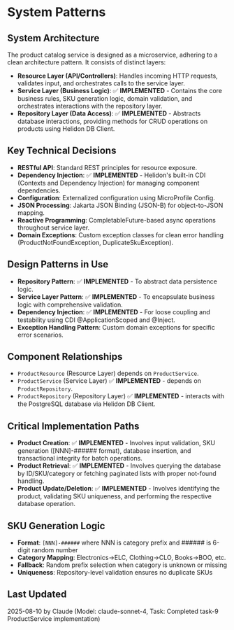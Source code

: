 # System Patterns

## System Architecture
The product catalog service is designed as a microservice, adhering to a clean architecture pattern. It consists of distinct layers:
- **Resource Layer (API/Controllers)**: Handles incoming HTTP requests, validates input, and orchestrates calls to the service layer.
- **Service Layer (Business Logic)**: ✅ **IMPLEMENTED** - Contains the core business rules, SKU generation logic, domain validation, and orchestrates interactions with the repository layer.
- **Repository Layer (Data Access)**: ✅ **IMPLEMENTED** - Abstracts database interactions, providing methods for CRUD operations on products using Helidon DB Client.

## Key Technical Decisions
- **RESTful API**: Standard REST principles for resource exposure.
- **Dependency Injection**: ✅ **IMPLEMENTED** - Helidon's built-in CDI (Contexts and Dependency Injection) for managing component dependencies.
- **Configuration**: Externalized configuration using MicroProfile Config.
- **JSON Processing**: Jakarta JSON Binding (JSON-B) for object-to-JSON mapping.
- **Reactive Programming**: CompletableFuture-based async operations throughout service layer.
- **Domain Exceptions**: Custom exception classes for clean error handling (ProductNotFoundException, DuplicateSkuException).

## Design Patterns in Use
- **Repository Pattern**: ✅ **IMPLEMENTED** - To abstract data persistence logic.
- **Service Layer Pattern**: ✅ **IMPLEMENTED** - To encapsulate business logic with comprehensive validation.
- **Dependency Injection**: ✅ **IMPLEMENTED** - For loose coupling and testability using CDI @ApplicationScoped and @Inject.
- **Exception Handling Pattern**: Custom domain exceptions for specific error scenarios.

## Component Relationships
- `ProductResource` (Resource Layer) depends on `ProductService`.
- `ProductService` (Service Layer) ✅ **IMPLEMENTED** - depends on `ProductRepository`.
- `ProductRepository` (Repository Layer) ✅ **IMPLEMENTED** - interacts with the PostgreSQL database via Helidon DB Client.

## Critical Implementation Paths
- **Product Creation**: ✅ **IMPLEMENTED** - Involves input validation, SKU generation ([NNN]-###### format), database insertion, and transactional integrity for batch operations.
- **Product Retrieval**: ✅ **IMPLEMENTED** - Involves querying the database by ID/SKU/category or fetching paginated lists with proper not-found handling.
- **Product Update/Deletion**: ✅ **IMPLEMENTED** - Involves identifying the product, validating SKU uniqueness, and performing the respective database operation.

## SKU Generation Logic
- **Format**: `[NNN]-######` where NNN is category prefix and ###### is 6-digit random number
- **Category Mapping**: Electronics→ELC, Clothing→CLO, Books→BOO, etc.
- **Fallback**: Random prefix selection when category is unknown or missing
- **Uniqueness**: Repository-level validation ensures no duplicate SKUs

## Last Updated
2025-08-10 by Claude (Model: claude-sonnet-4, Task: Completed task-9 ProductService implementation)

